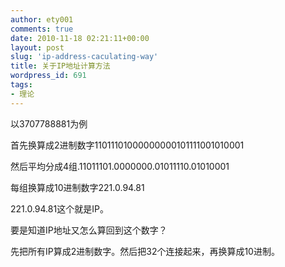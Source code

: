 ```yaml
---
author: ety001
comments: true
date: 2010-11-18 02:21:11+00:00
layout: post
slug: 'ip-address-caculating-way'
title: 关于IP地址计算方法
wordpress_id: 691
tags:
- 理论
---
```


以3707788881为例

首先换算成2进制数字11011101000000000101111001010001

然后平均分成4组.11011101.0000000.01011110.01010001

每组换算成10进制数字221.0.94.81

221.0.94.81这个就是IP。

要是知道IP地址又怎么算回到这个数字？

先把所有IP算成2进制数字。然后把32个连接起来，再换算成10进制。
